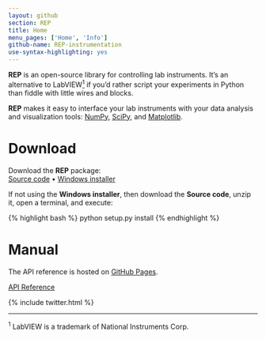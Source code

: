 ```yaml
---
layout: github
section: REP
title: Home
menu_pages: ['Home', 'Info']
github-name: REP-instrumentation
use-syntax-highlighting: yes
---
```

**REP** is an open-source library for controlling lab instruments.
It’s an alternative to LabVIEW[<sup>1</sup>](#footnote1) if you’d rather script your experiments in Python than fiddle with little wires and blocks.

**REP** makes it easy to interface your lab instruments with your data analysis and visualization tools: [NumPy](http://numpy.scipy.org), [SciPy](http://www.scipy.org/), and [Matplotlib](http://matplotlib.sourceforge.net/).

# Download #

<p class="callout">
	Download the <strong>REP</strong> package:<br/>
	<a class="source-download" href="/downloads/REP-instrumentation-0.20120411.zip">Source code</a> &bull;
	<a class="windows-download" href="/downloads/REP-instrumentation-0.20120411.win32.exe">Windows installer</a>
</p>

If not using the **Windows installer**, then download the **Source code**, unzip it, open a terminal, and execute:

{% highlight bash %}
python setup.py install
{% endhighlight %}

# Manual #

The API reference is hosted on [GitHub Pages](http://pages.github.com).

<p class="callout">
	<a class="manual-link" href="http://ptomato.github.com/REP-instrumentation">API Reference</a>
</p>

{% include twitter.html %}

* * *
<sup>1</sup>
<span class="note" id="footnote1">LabVIEW is a trademark of National Instruments Corp.</span>
